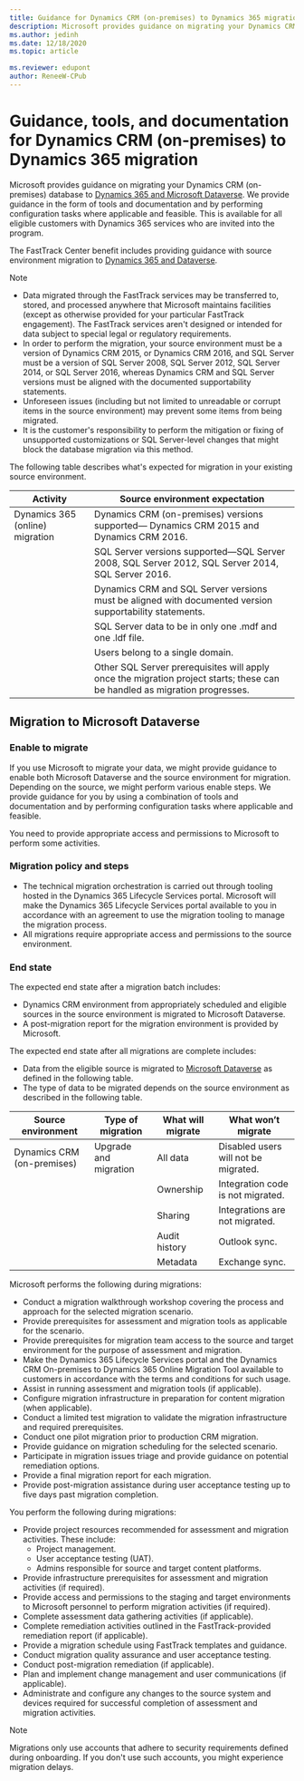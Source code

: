 ```yaml
---
title: Guidance for Dynamics CRM (on-premises) to Dynamics 365 migration
description: Microsoft provides guidance on migrating your Dynamics CRM (on-premises) database to Dynamics 365 and Microsoft Dataverse.
ms.author: jedinh
ms.date: 12/18/2020
ms.topic: article

ms.reviewer: edupont
author: ReneeW-CPub
---
```


# Guidance, tools, and documentation for Dynamics CRM (on-premises) to Dynamics 365 migration
Microsoft provides guidance on migrating your Dynamics CRM (on-premises) database to [Dynamics 365 and Microsoft Dataverse](/powerapps/maker/common-data-service/data-platform-intro#dynamics-365-and-dataverse). We provide guidance in the form of tools and documentation and by performing configuration tasks where applicable and feasible. This is available for all eligible customers with Dynamics 365 services who are invited into the program.

The FastTrack Center benefit includes providing guidance with source environment migration to [Dynamics 365 and Dataverse](/powerapps/maker/common-data-service/data-platform-intro#dynamics-365-and-dataverse).

> [!Note]
> - Data migrated through the FastTrack services may be transferred to, stored, and processed anywhere that Microsoft maintains facilities (except as otherwise provided for your particular FastTrack engagement). The FastTrack services aren't designed or intended for data subject to special legal or regulatory requirements.
> - In order to perform the migration, your source environment must be a version of Dynamics CRM 2015, or Dynamics CRM 2016, and SQL Server must be a version of SQL Server 2008, SQL Server 2012, SQL Server 2014, or SQL Server 2016, whereas Dynamics CRM and SQL Server versions must be aligned with the documented supportability statements.
> - Unforeseen issues (including but not limited to unreadable or corrupt items in the source environment) may prevent some items from being migrated.
> - It is the customer's responsibility to perform the mitigation or fixing of unsupported customizations or SQL Server-level changes that might block the database migration via this method.

The following table describes what's expected for migration in your existing source environment.

| Activity  | Source environment expectation |
|----  | ---- |
| Dynamics 365 (online) migration | Dynamics CRM (on-premises) versions supported— Dynamics CRM 2015 and Dynamics CRM 2016. |
|  | SQL Server versions supported—SQL Server 2008, SQL Server 2012, SQL Server 2014, SQL Server 2016. |
|  | Dynamics CRM and SQL Server versions must be aligned with documented version supportability statements. |
|  | SQL Server data to be in only one .mdf and one .ldf file. |
|  | Users belong to a single domain. |
|  | Other SQL Server prerequisites will apply once the migration project starts; these can be handled as migration progresses. |

## Migration to Microsoft Dataverse 

### Enable to migrate
If you use Microsoft to migrate your data, we might provide guidance to enable both Microsoft Dataverse and the source environment for migration. Depending on the source, we might perform various enable steps. We provide guidance for you by using a combination of tools and documentation and by performing configuration tasks where applicable and feasible.

You need to provide appropriate access and permissions to Microsoft to perform some activities.

### Migration policy and steps
-	The technical migration orchestration is carried out through tooling hosted in the Dynamics 365 Lifecycle Services portal. Microsoft will make the Dynamics 365 Lifecycle Services portal available to you in accordance with an agreement to use the migration tooling to manage the migration process.
-	All migrations require appropriate access and permissions to the source environment.

### End state
The expected end state after a migration batch includes:

-	Dynamics CRM environment from appropriately scheduled and eligible sources in the source environment is migrated to Microsoft Dataverse.
-	A post-migration report for the migration environment is provided by Microsoft.

The expected end state after all migrations are complete includes:

-	Data from the eligible source is migrated to [Microsoft Dataverse](/powerapps/maker/common-data-service/data-platform-intro) as defined in the following table.
-	The type of data to be migrated depends on the source environment as described in the following table.

| Source environment |Type of migration | What will migrate | What won’t migrate |
|----- |----- |----- |----- |
| Dynamics CRM (on-premises)  |  Upgrade and migration   | All data   | Disabled users will not be migrated.   |
|  |  | Ownership |Integration code is not migrated.  |
|  |  |Sharing  | Integrations are not migrated. |
|  |  | Audit history | Outlook sync. |
|  |  | Metadata |  Exchange sync.|

Microsoft performs the following during migrations:

- Conduct a migration walkthrough workshop covering the process and approach for the selected migration scenario.
- Provide prerequisites for assessment and migration tools as applicable for the scenario.
- Provide prerequisites for migration team access to the source and target environment for the purpose of assessment and migration.
- Make the Dynamics 365 Lifecycle Services portal and the Dynamics CRM On-premises to Dynamics 365 Online Migration Tool available to customers in accordance with the terms and conditions for such usage.
- Assist in running assessment and migration tools (if applicable).
- Configure migration infrastructure in preparation for content migration (when applicable).
- Conduct a limited test migration to validate the migration infrastructure and required prerequisites.
- Conduct one pilot migration prior to production CRM migration.
- Provide guidance on migration scheduling for the selected scenario.
- Participate in migration issues triage and provide guidance on potential remediation options.
- Provide a final migration report for each migration.
- Provide post-migration assistance during user acceptance testing up to five days past migration completion.

You perform the following during migrations:

- Provide project resources recommended for assessment and migration activities. These include:
  - Project management.
  - User acceptance testing (UAT).
  - Admins responsible for source and target content platforms.
- Provide infrastructure prerequisites for assessment and migration activities (if required).
- Provide access and permissions to the staging and target environments to Microsoft personnel to perform migration activities (if required).
- Complete assessment data gathering activities (if applicable).
- Complete remediation activities outlined in the FastTrack-provided remediation report (if applicable).
- Provide a migration schedule using FastTrack templates and guidance.
- Conduct migration quality assurance and user acceptance testing.
- Conduct post-migration remediation (if applicable).
- Plan and implement change management and user communications (if applicable).
- Administrate and configure any changes to the source system and devices required for successful completion of assessment and migration activities.

> [!Note]
> Migrations only use accounts that adhere to security requirements defined during onboarding. If you don't use such accounts, you might experience migration delays.
